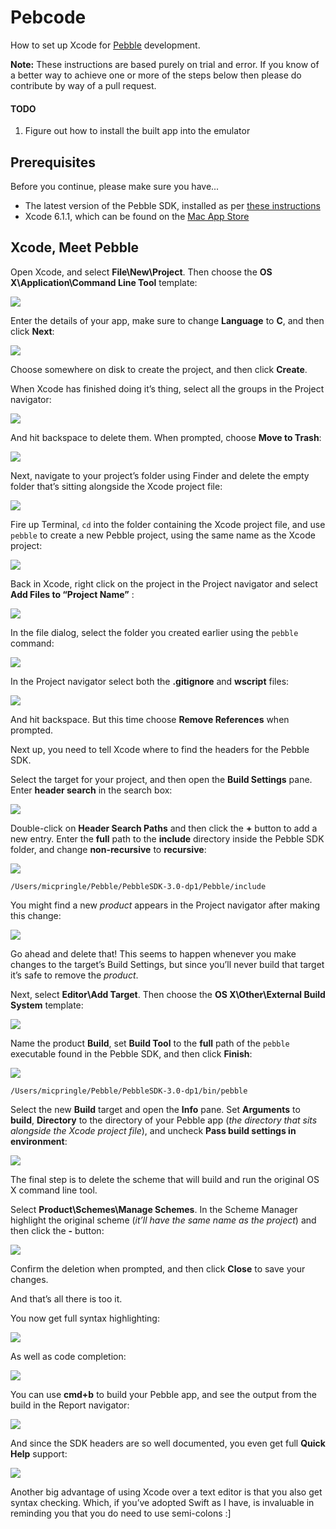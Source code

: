 # Pebcode
How to set up Xcode for [Pebble](https://getpebble.com) development.

**Note:** These instructions are based purely on trial and error. If you know of a better way to achieve one or more of the steps below then please do contribute by way of a pull request.

#### TODO
1. Figure out how to install the built app into the emulator

## Prerequisites
Before you continue, please make sure you have...

* The latest version of the Pebble SDK, installed as per [these instructions](http://developer.getpebble.com/sdk/install/mac)
* Xcode 6.1.1, which can be found on the [Mac App Store](https://itunes.apple.com/gb/app/xcode/id497799835?mt=12)

## Xcode, Meet Pebble

Open Xcode, and select **File\New\Project**. Then choose the **OS X\Application\Command Line Tool** template:

![](Images/01.png)

Enter the details of your app, make sure to change **Language** to **C**, and then click **Next**:

![](Images/02.png)

Choose somewhere on disk to create the project, and then click **Create**.

When Xcode has finished doing it’s thing, select all the groups in the Project navigator:

![](Images/03.png)

And hit backspace to delete them. When prompted, choose **Move to Trash**:

![](Images/04.png)

Next, navigate to your project’s folder using Finder and delete the empty folder that’s sitting alongside the Xcode project file:

![](Images/05.png)

Fire up Terminal, `cd` into the folder containing the Xcode project file, and use `pebble` to create a new Pebble project, using the same name as the Xcode project:

![](Images/06.png)

Back in Xcode, right click on the project in the Project navigator and select **Add Files to “Project Name”** :

![](Images/07.png)

In the file dialog, select the folder you created earlier using the `pebble` command:

![](Images/08.png)

In the Project navigator select both the **.gitignore** and **wscript** files:

![](Images/09.png)

And hit backspace. But this time choose **Remove References** when prompted.

Next up, you need to tell Xcode where to find the headers for the Pebble SDK.

Select the target for your project, and then open the **Build Settings** pane. Enter **header search** in the search box:

![](Images/10.png)

Double-click on **Header Search Paths** and then click the **+** button to add a new entry. Enter the **full** path to the **include** directory inside the Pebble SDK folder, and change **non-recursive** to **recursive**:

![](Images/11.png)

`/Users/micpringle/Pebble/PebbleSDK-3.0-dp1/Pebble/include`

You might find a new _product_ appears in the Project navigator after making this change:

![](Images/12.png)

Go ahead and delete that! This seems to happen whenever you make changes to the target’s Build Settings, but since you’ll never build that target it’s safe to remove the _product_.

Next, select **Editor\Add Target**. Then choose the **OS X\Other\External Build System** template:

![](Images/13.png)

Name the product **Build**, set **Build Tool** to the **full** path of the `pebble` executable found in the Pebble SDK, and then click **Finish**:

![](Images/14.png)

`/Users/micpringle/Pebble/PebbleSDK-3.0-dp1/bin/pebble`

Select the new **Build** target and open the **Info** pane. Set **Arguments** to **build**, **Directory** to the directory of your Pebble app (_the directory that sits alongside the Xcode project file_), and uncheck **Pass build settings in environment**:

![](Images/15.png)

The final step is to delete the scheme that will build and run the original OS X command line tool.

Select **Product\Schemes\Manage Schemes**. In the Scheme Manager highlight the original scheme (_it’ll have the same name as the project_) and then click the **-** button:

![](Images/16.png)

Confirm the deletion when prompted, and then click **Close** to save your changes.

And that’s all there is too it. 

You now get full syntax highlighting:

![](Images/17.png)

As well as code completion:

![](Images/18.png)

You can use **cmd+b** to build your Pebble app, and see the output from the build in the Report navigator:

![](Images/19.png)

And since the SDK headers are so well documented, you even get full **Quick Help** support:

![](Images/20.png)

Another big advantage of using Xcode over a text editor is that you also get syntax checking. Which, if you’ve adopted Swift as I have, is invaluable in reminding you that you do need to use semi-colons :]

